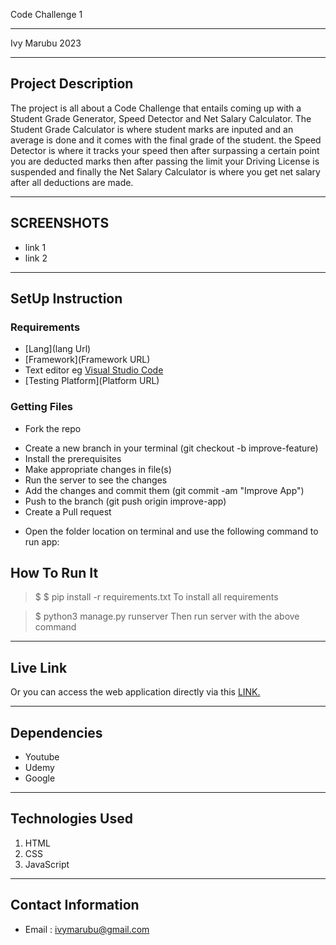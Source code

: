 Code Challenge 1
*****
Ivy Marubu 2023
****
## Project Description
The project is all about a Code Challenge that entails coming up with a Student Grade Generator, Speed Detector and Net Salary Calculator. The Student Grade Calculator is where student marks are inputed and an average is done and it comes with the final grade of the student. the Speed Detector is where it tracks your speed then after surpassing a certain point you are deducted marks then after passing the limit your Driving License is suspended and finally the Net Salary Calculator is where you get net salary after all deductions are made.
******

## SCREENSHOTS
- link 1
- link 2


********
## SetUp Instruction
### Requirements
* [Lang](lang Url)
* [Framework](Framework URL)
* Text editor eg [Visual Studio Code](https://code.visualstudio.com/download)
* [Testing Platform](Platform URL)


### Getting Files
* Fork the repo
- Create a new branch in your terminal (git checkout -b improve-feature)
- Install the prerequisites
- Make appropriate changes in file(s)
- Run the server to see the changes
- Add the changes and commit them (git commit -am "Improve App")
- Push to the branch (git push origin improve-app)
- Create a Pull request
* Open the folder location on terminal and use the following command to run app:

## How To Run It
>  $ $ pip install -r requirements.txt
To install all requirements

> $ python3 manage.py runserver
Then run server with the above command
*****
## Live Link
Or you can access the web application directly via this [LINK.](link.com/)
*****
## Dependencies
- Youtube
- Udemy
- Google

*****
## Technologies Used
1. HTML
2. CSS
3. JavaScript
*****
## Contact Information
* Email : ivymarubu@gmail.com